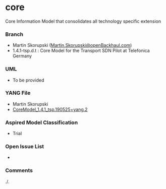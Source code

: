 # core
Core Information Model that consolidates all technology specific extension

### Branch
- Martin Skorupski (Martin.Skorupski@openBackhaul.com)
- 1.4.1-tsp.d.t : Core Model for the Transport SDN Pilot at Telefonica Germany

### UML
- To be provided

### YANG File
- Martin Skorupski
- [CoreModel_1.4.1_tsp.190525+yang.2](./CoreModel_1.4.1_tsp.190525+yang.2.zip)

### Aspired Model Classification
- Trial

### Open Issue List
- 

### Comments
./.
